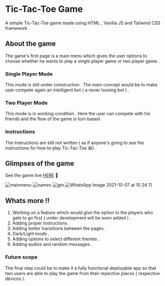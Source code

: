 # Tic-Tac-Toe Game

A simple Tic-Tac-Toe game made using HTML , Vanilla JS and Tailwind CSS framework .

## About the game

The game's first page is a main menu which gives the user options to choose whether he wants to play a single player game or two player game .

### Single Player Mode

This mode is still under construction . The main concept would be to make user compete again an intelligent bot ( a never loosing bot ) .

### Two Player Mode

This mode is in working condition . Here the user can compete with his friends and the flow of the game is turn based .


### Instructions

The Instructions are still not written ( as if anyone's going to see the instructions for how to play Tic-Tac-Toe :laughing:) .

## Glimpses of the game

See the game live [HERE](https://aayushsrivastava9760.github.io/TicTacToebyAayush.github.io/) :love_you_gesture:

![mainmenu](https://user-images.githubusercontent.com/81965095/136322586-7817a277-e405-45ec-b42a-0d1630395fcd.jpeg)
![names](https://user-images.githubusercontent.com/81965095/136322645-2d8dd4bb-e79c-465e-b383-363cacd70518.jpeg)
![gm](https://user-images.githubusercontent.com/81965095/136322673-26e9c560-3777-4475-b3b9-8eaa7eb339f9.jpeg)
![WhatsApp Image 2021-10-07 at 10 24 11](https://user-images.githubusercontent.com/81965095/136322700-8388ceb0-df3b-4e2f-84e2-58386d6d98a1.jpeg)

## Whats more !!

1. Working on a feature which would give the option to the players who gets to go first ( under development will be soon added ) .
2. Adding proper instructions .
3. Adding better transitions between the pages .
4. Dark/Light mode .
5. Adding options to select different themes .
6. Adding audios and random messages .

### Future scope 

The final step could be to make it a fully functional deployable app so that two users are able to play the game from their repective places ( respective devices ).
